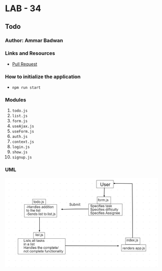 # LAB - 34

## Todo 

### Author: Ammar Badwan

### Links and Resources

- [Pull Request](https://github.com/ammarBadwan-401-advanced-javascript/todo/pull/4)

### How to initialize the application

* `npm run start`

### Modules

1. `todo.js`
2. `list.js`
3. `form.js`
4. `useAjax.js`
5. `useForm.js`
6. `auth.js`
7. `context.js`
8. `login.js`
9. `show.js`
10. `signup.js`

### UML

![TODO UML](./assets/todouml.jpg)